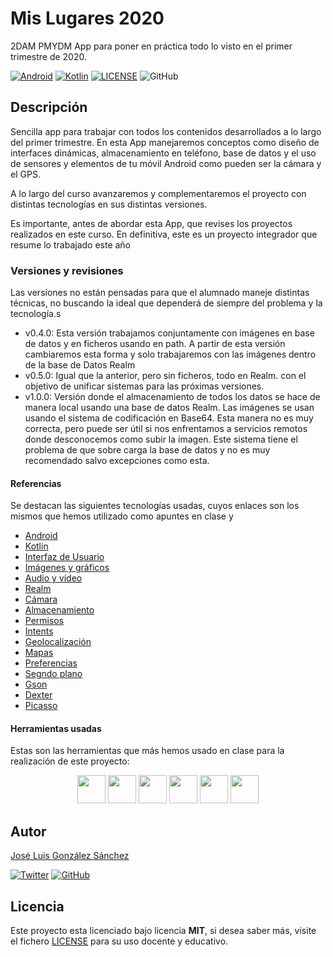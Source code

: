 # Mis Lugares 2020

2DAM PMYDM App para poner en práctica todo lo visto en el primer trimestre de 2020.

[![Android](https://img.shields.io/badge/App-Android-g)](https://www.android.com/intl/es_es/)
[![Kotlin](https://img.shields.io/badge/Code-Kotlin-blue)](https://kotlinlang.org/)
[![LICENSE](https://img.shields.io/badge/Lisence-MIT-green)](https://github.com/joseluisgs/RetrofitCRUD2020/blob/master/LICENSE)
![GitHub](https://img.shields.io/github/last-commit/joseluisgs/MisLugaresKotlinRealm)

## Descripción

Sencilla app para trabajar con todos los contenidos desarrollados a lo largo del primer trimestre.
En esta App manejaremos conceptos como diseño de interfaces dinámicas, almacenamiento en teléfono, base de datos y el uso
de sensores y elementos de tu móvil Android como pueden ser la cámara y el GPS.

A lo largo del curso avanzaremos y complementaremos el proyecto con distintas tecnologías en sus distintas versiones.

Es importante, antes de abordar esta App, que revises los proyectos realizados en este curso. En definitiva, este es
un proyecto integrador que resume lo trabajado este año

### Versiones y revisiones
Las versiones no están pensadas para que el alumnado maneje distintas técnicas, no buscando la ideal que dependerá de siempre del problema y la tecnología.s 
- v0.4.0: Esta versión trabajamos conjuntamente con imágenes en base de datos y en ficheros usando en path.
A partir de esta versión cambiaremos esta forma y solo trabajaremos con las imágenes dentro de la base de Datos Realm
- v0.5.0: Igual que la anterior, pero sin ficheros, todo en Realm.
con el objetivo de unificar sistemas para las próximas versiones.
- v1.0.0: Versión donde el almacenamiento de todos los datos se hace de manera local usando una base de datos Realm. 
Las imágenes se usan usando el sistema de codificación en Base64. Esta manera no es muy correcta, pero puede ser útil si
nos enfrentamos a servicios remotos donde desconocemos como subir la imagen. Este sistema tiene el problema de que sobre carga 
la base de datos y no es muy recomendado salvo excepciones como esta.

#### Referencias
Se destacan las siguientes tecnologías usadas, cuyos enlaces son los mismos que hemos utilizado como apuntes en clase y

- [Android](https://developer.android.com/docs)
- [Kotlin](https://kotlinlang.org/)
- [Interfaz de Usuario](https://developer.android.com/guide/topics/ui)
- [Imágenes y gráficos](https://developer.android.com/guide/topics/graphics)
- [Audio y vídeo](https://developer.android.com/guide/topics/media)
- [Realm](https://realm.io/docs/kotlin/latest/)
- [Cámara](https://developer.android.com/training/camera)
- [Almacenamiento](https://developer.android.com/guide/topics/data)
- [Permisos](https://developer.android.com/guide/topics/permissions/overview)
- [Intents](https://developer.android.com/guide/components/intents-common?hl=es)
- [Geolocalización](https://developer.android.com/training/location)
- [Mapas](https://developers.google.com/maps/documentation/android-sdk/intro)
- [Preferencias](https://developer.android.com/training/data-storage/shared-preferences?hl=es)
- [Segndo plano](https://developer.android.com/guide/background)
- [Gson](https://github.com/google/gson)
- [Dexter](https://github.com/Karumi/Dexter)
- [Picasso](https://square.github.io/picasso/)

#### Herramientas usadas
Estas son las herramientas que más hemos usado en clase para la realización de este proyecto:
<p align="center">
   <img src="https://logodownload.org/wp-content/uploads/2015/05/android-logo-7-1.png" 
    height="45">
    <img src="https://upload.wikimedia.org/wikipedia/commons/b/b5/Kotlin-logo.png" 
    height="45">
     <img src="https://resources.jetbrains.com/storage/products/intellij-idea/img/meta/intellij-idea_logo_300x300.png" 
      height="45">
  <img src="https://miro.medium.com/max/650/1*zzvdRmHGGXONZpuQ2FeqsQ.png" 
  height="45">
  <img src="https://cdn.iconscout.com/icon/free/png-256/github-153-675523.png" 
  height="45">
   <img src="https://user-images.githubusercontent.com/17736615/30980083-f7f8a860-a43c-11e7-939e-f6717a2210fe.png" 
  height="45">
  </p>


## Autor
[José Luis González Sánchez](https://twitter.com/joseluisgonsan) 

[![Twitter](https://img.shields.io/twitter/follow/joseluisgonsan?style=social)](https://twitter.com/joseluisgonsan) 
[![GitHub](https://img.shields.io/github/followers/joseluisgs?style=social)](https://github.com/joseluisgs)

## Licencia

Este proyecto esta licenciado bajo licencia **MIT**, si desea saber más, visite el fichero 
[LICENSE](https://github.com/joseluisgs/MisLugaresKotlinRealm/blob/master/LICENSE) para su uso docente y educativo.
